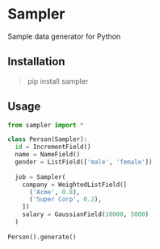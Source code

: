 Sampler
===================
Sample data generator for Python


Installation
-------------------
> pip install sampler


Usage
-------------------
```python
from sampler import *

class Person(Sampler):
  id = IncrementField()
  name = NameField()
  gender = ListField(['male', 'female'])
  
  job = Sampler(
    company = WeightedListField([
      ('Acme', 0.8),
      ('Super Corp', 0.2),
    ])
    salary = GaussianField(10000, 5000)
  )
  
Person().generate()
```
